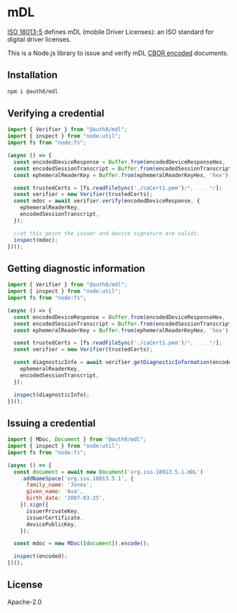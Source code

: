 # mDL

[ISO 18013-5](https://www.iso.org/standard/69084.html) defines mDL (mobile Driver Licenses): an ISO standard for digital driver licenses.

This is a Node.js library to issue and verify mDL [CBOR encoded](https://cbor.io/) documents.

## Installation

```bash
npm i @auth0/mdl
```

## Verifying a credential

```javascript
import { Verifier } from "@auth0/mdl";
import { inspect } from "node:util";
import fs from "node:fs";

(async () => {
  const encodedDeviceResponse = Buffer.from(encodedDeviceResponseHex, 'hex');
  const encodedSessionTranscript = Buffer.from(encodedSessionTranscriptHex, 'hex');
  const ephemeralReaderKey = Buffer.from(ephemeralReaderKeyHex, 'hex');

  const trustedCerts = [fs.readFileSync('./caCert1.pem')/*, ... */];
  const verifier = new Verifier(trustedCerts);
  const mdoc = await verifier.verify(encodedDeviceResponse, {
    ephemeralReaderKey,
    encodedSessionTranscript,
  });

  //at this point the issuer and device signature are valids.
  inspect(mdoc);
})();
```

## Getting diagnostic information



```javascript
import { Verifier } from "@auth0/mdl";
import { inspect } from "node:util";
import fs from "node:fs";

(async () => {
  const encodedDeviceResponse = Buffer.from(encodedDeviceResponseHex, 'hex');
  const encodedSessionTranscript = Buffer.from(encodedSessionTranscriptHex, 'hex');
  const ephemeralReaderKey = Buffer.from(ephemeralReaderKeyHex, 'hex');

  const trustedCerts = [fs.readFileSync('./caCert1.pem')/*, ... */];
  const verifier = new Verifier(trustedCerts);

  const diagnosticInfo = await verifier.getDiagnosticInformation(encodedDeviceResponse, {
    ephemeralReaderKey,
    encodedSessionTranscript,
  });

  inspect(diagnosticInfo);
})();
```

## Issuing a credential

```js
import { MDoc, Document } from "@auth0/mdl";
import { inspect } from "node:util";
import fs from "node:fs";

(async () => {
  const document = await new Document('org.iso.18013.5.1.mDL')
    .addNameSpace('org.iso.18013.5.1', {
      family_name: 'Jones',
      given_name: 'Ava',
      birth_date: '2007-03-25',
    }).sign({
      issuerPrivateKey,
      issuerCertificate,
      devicePublicKey,
    });

  const mdoc = new MDoc([document]).encode();

  inspect(encoded);
})();
```


## License

Apache-2.0
